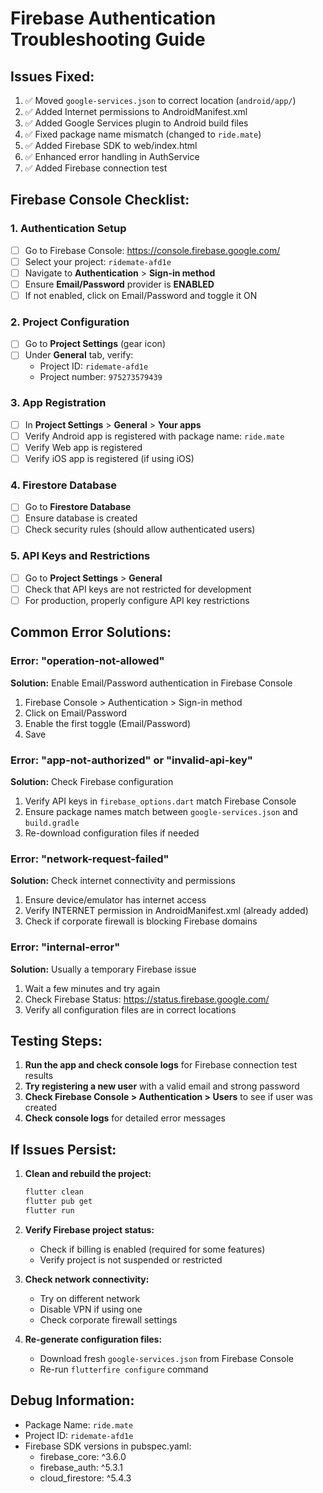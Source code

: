 # Firebase Authentication Troubleshooting Guide

## Issues Fixed:
1. ✅ Moved `google-services.json` to correct location (`android/app/`)
2. ✅ Added Internet permissions to AndroidManifest.xml
3. ✅ Added Google Services plugin to Android build files
4. ✅ Fixed package name mismatch (changed to `ride.mate`)
5. ✅ Added Firebase SDK to web/index.html
6. ✅ Enhanced error handling in AuthService
7. ✅ Added Firebase connection test

## Firebase Console Checklist:

### 1. Authentication Setup
- [ ] Go to Firebase Console: https://console.firebase.google.com/
- [ ] Select your project: `ridemate-afd1e`
- [ ] Navigate to **Authentication** > **Sign-in method**
- [ ] Ensure **Email/Password** provider is **ENABLED**
- [ ] If not enabled, click on Email/Password and toggle it ON

### 2. Project Configuration
- [ ] Go to **Project Settings** (gear icon)
- [ ] Under **General** tab, verify:
  - Project ID: `ridemate-afd1e`
  - Project number: `975273579439`

### 3. App Registration
- [ ] In **Project Settings** > **General** > **Your apps**
- [ ] Verify Android app is registered with package name: `ride.mate`
- [ ] Verify Web app is registered
- [ ] Verify iOS app is registered (if using iOS)

### 4. Firestore Database
- [ ] Go to **Firestore Database**
- [ ] Ensure database is created
- [ ] Check security rules (should allow authenticated users)

### 5. API Keys and Restrictions
- [ ] Go to **Project Settings** > **General**
- [ ] Check that API keys are not restricted for development
- [ ] For production, properly configure API key restrictions

## Common Error Solutions:

### Error: "operation-not-allowed"
**Solution:** Enable Email/Password authentication in Firebase Console
1. Firebase Console > Authentication > Sign-in method
2. Click on Email/Password
3. Enable the first toggle (Email/Password)
4. Save

### Error: "app-not-authorized" or "invalid-api-key"
**Solution:** Check Firebase configuration
1. Verify API keys in `firebase_options.dart` match Firebase Console
2. Ensure package names match between `google-services.json` and `build.gradle`
3. Re-download configuration files if needed

### Error: "network-request-failed"
**Solution:** Check internet connectivity and permissions
1. Ensure device/emulator has internet access
2. Verify INTERNET permission in AndroidManifest.xml (already added)
3. Check if corporate firewall is blocking Firebase domains

### Error: "internal-error"
**Solution:** Usually a temporary Firebase issue
1. Wait a few minutes and try again
2. Check Firebase Status: https://status.firebase.google.com/
3. Verify all configuration files are in correct locations

## Testing Steps:

1. **Run the app and check console logs** for Firebase connection test results
2. **Try registering a new user** with a valid email and strong password
3. **Check Firebase Console > Authentication > Users** to see if user was created
4. **Check console logs** for detailed error messages

## If Issues Persist:

1. **Clean and rebuild the project:**
   ```bash
   flutter clean
   flutter pub get
   flutter run
   ```

2. **Verify Firebase project status:**
   - Check if billing is enabled (required for some features)
   - Verify project is not suspended or restricted

3. **Check network connectivity:**
   - Try on different network
   - Disable VPN if using one
   - Check corporate firewall settings

4. **Re-generate configuration files:**
   - Download fresh `google-services.json` from Firebase Console
   - Re-run `flutterfire configure` command

## Debug Information:
- Package Name: `ride.mate`
- Project ID: `ridemate-afd1e`
- Firebase SDK versions in pubspec.yaml:
  - firebase_core: ^3.6.0
  - firebase_auth: ^5.3.1
  - cloud_firestore: ^5.4.3